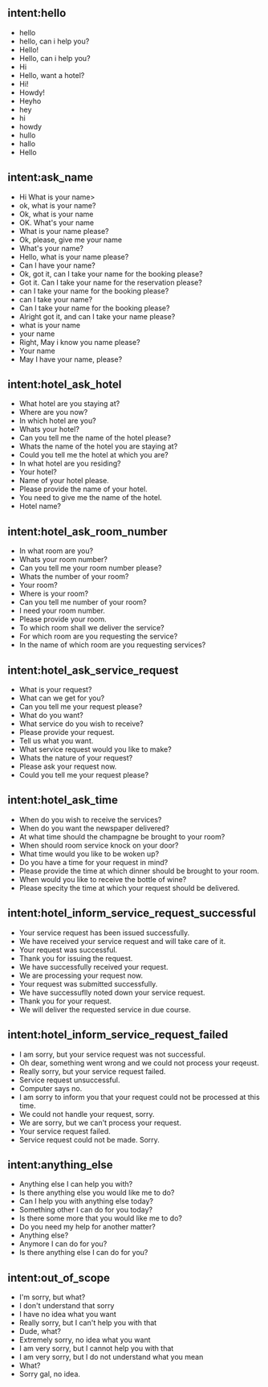 ## intent:hello
- hello
- hello, can i help you?
- Hello!
- Hello, can i help you?
- Hi
- Hello, want a hotel?
- Hi!
- Howdy!
- Heyho
- hey
- hi
- howdy
- hullo
- hallo
- Hello

## intent:ask_name
- Hi What is your name>
- ok, what is your name?
- Ok, what is your name
- OK. What's your name 
- What is your name please?
- Ok, please, give me your name
- What's your name?
- Hello, what is your name please?
- Can I have your name?
- Ok, got it, can I take your name for the booking please?
- Got it. Can I take your name for the reservation please?
- can I take your name for the booking please?
- can I take your name?
- Can I take your name for the booking please?
- Alright got it, and can I take your name please?
- what is your name
- your name
- Right, May i know you name please?
- Your name
- May I have your name, please?

## intent:hotel_ask_hotel
- What hotel are you staying at?
- Where are you now?
- In which hotel are you?
- Whats your hotel?
- Can you tell me the name of the hotel please?
- Whats the name of the hotel you are staying at?
- Could you tell me the hotel at which you are?
- In what hotel are you residing?
- Your hotel?
- Name of your hotel please.
- Please provide the name of your hotel.
- You need to give me the name of the hotel.
- Hotel name?

## intent:hotel_ask_room_number
- In what room are you?
- Whats your room number?
- Can you tell me your room number please?
- Whats the number of your room?
- Your room?
- Where is your room?
- Can you tell me number of your room?
- I need your room number.
- Please provide your room.
- To which room shall we deliver the service?
- For which room are you requesting the service?
- In the name of which room are you requesting services?

## intent:hotel_ask_service_request
- What is your request?
- What can we get for you?
- Can you tell me your request please?
- What do you want?
- What service do you wish to receive?
- Please provide your request.
- Tell us what you want.
- What service request would you like to make?
- Whats the nature of your request?
- Please ask your request now.
- Could you tell me your request please?

## intent:hotel_ask_time
- When do you wish to receive the services?
- When do you want the newspaper delivered?
- At what time should the champagne be brought to your room?
- When should room service knock on your door?
- What time would you like to be woken up?
- Do you have a time for your request in mind?
- Please provide the time at which dinner should be brought to your room.
- When would you like to receive the bottle of wine?
- Please specity the time at which your request should be delivered.

## intent:hotel_inform_service_request_successful
- Your service request has been issued successfully.
- We have received your service request and will take care of it.
- Your request was successful.
- Thank you for issuing the request.
- We have successfully received your request.
- We are processing your request now.
- Your request was submitted successfully.
- We have successuflly noted down your service request.
- Thank you for your request.
- We will deliver the requested service in due course.

## intent:hotel_inform_service_request_failed
- I am sorry, but your service request was not successful.
- Oh dear, something went wrong and we could not process your reqeust.
- Really sorry, but your service request failed.
- Service request unsuccessful.
- Computer says no.
- I am sorry to inform you that your request could not be processed at this time.
- We could not handle your request, sorry.
- We are sorry, but we can't process your request.
- Your service request failed.
- Service request could not be made. Sorry. 

## intent:anything_else
- Anything else I can help you with?
- Is there anything else you would like me to do?
- Can I help you with anything else today?
- Something other I can do for you today?
- Is there some more that you would like me to do?
- Do you need my help for another matter?
- Anything else?
- Anymore I can do for you?
- Is there anything else I can do for you?

## intent:out_of_scope
- I'm sorry, but what?
- I don't understand that sorry
- I have no idea what you want
- Really sorry, but I can't help you with that
- Dude, what?
- Extremely sorry, no idea what you want
- I am very sorry, but I cannot help you with that
- I am very sorry, but I do not understand what you mean
- What?
- Sorry gal, no idea.